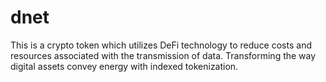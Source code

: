 # dnet
This is a crypto token which utilizes DeFi technology to reduce costs and resources associated with the transmission of data. Transforming the way digital assets convey energy with indexed tokenization. 
